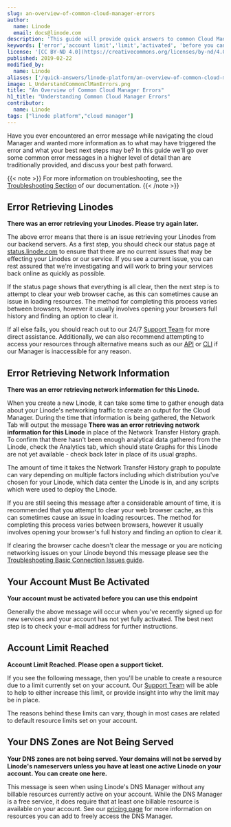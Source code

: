 ```yaml
---
slug: an-overview-of-common-cloud-manager-errors
author:
  name: Linode
  email: docs@linode.com
description: 'This guide will provide quick answers to common Cloud Manager errors. It includes links to helpful documentation and suggestions on next steps.'
keywords: ['error','account limit','limit','activated', 'before you can', 'please try again', 'open a support ticket']
license: '[CC BY-ND 4.0](https://creativecommons.org/licenses/by-nd/4.0)'
published: 2019-02-22
modified_by:
  name: Linode
aliases: ['/quick-answers/linode-platform/an-overview-of-common-cloud-manager-errors/','/quick-answers/linode-platform/understanding-cloud-manager-errors/']
image: L_UnderstandCommonClManErrors.png
title: "An Overview of Common Cloud Manager Errors"
h1_title: "Understanding Common Cloud Manager Errors"
contributor:
  name: Linode
tags: ["linode platform","cloud manager"]
---
```


Have you ever encountered an error message while navigating the cloud Manager and wanted more information as to what may have triggered the error and what your best next steps may be? In this guide we'll go over some common error messages in a higher level of detail than are traditionally provided, and discuss your best path forward.

{{< note >}}
For more information on troubleshooting, see the [Troubleshooting Section](/docs/guides/troubleshooting/) of our documentation.
{{< /note >}}

## Error Retrieving Linodes

**There was an error retrieving your Linodes. Please try again later.**

The above error means that there is an issue retrieving your Linodes from our backend servers. As a first step, you should check our status page at [status.linode.com](https://status.linode.com) to ensure that there are no current issues that may be effecting your Linodes or our service. If you see a current issue, you can rest assured that we're investigating and will work to bring your services back online as quickly as possible.

If the status page shows that everything is all clear, then the next step is to attempt to clear your web browser cache, as this can sometimes cause an issue in loading resources. The method for completing this process varies between browsers, however it usually involves opening your browsers full history and finding an option to clear it.

If all else fails, you should reach out to our 24/7 [Support Team](https://www.linode.com/support/) for more direct assistance. Additionally, we can also recommend attempting to access your resources through alternative means such as our [API](https://developers.linode.com/api/v4/) or [CLI](/docs/guides/linode-cli/) if our Manager is inaccessible for any reason.

## Error Retrieving Network Information

**There was an error retrieving network information for this Linode.**

When you create a new Linode, it can take some time to gather enough data about your Linode's networking traffic to create an output for the Cloud Manager. During the time that information is being gathered, the Network Tab will output the message **There was an error retrieving network information for this Linode** in place of the Network Transfer History graph. To confirm that there hasn't been enough analytical data gathered from the Linode, check the Analytics tab, which should state Graphs for this Linode are not yet available - check back later in place of its usual graphs.

The amount of time it takes the Network Transfer History graph to populate can vary depending on multiple factors including which distribution you've chosen for your Linode, which data center the Linode is in, and any scripts which were used to deploy the Linode.

If you are still seeing this message after a considerable amount of time, it is recommended that you attempt to clear your web browser cache, as this can sometimes cause an issue in loading resources. The method for completing this process varies between browsers, however it usually involves opening your browser's full history and finding an option to clear it.

If clearing the browser cache doesn't clear the message or you are noticing networking issues on your Linode beyond this message please see the [Troubleshooting Basic Connection Issues guide](/docs/guides/troubleshooting-basic-connection-issues/).

## Your Account Must Be Activated

**Your account must be activated before you can use this endpoint**

Generally the above message will occur when you've recently signed up for new services and your account has not yet fully activated. The best next step is to check your e-mail address for further instructions.

## Account Limit Reached

**Account Limit Reached. Please open a support ticket.**

If you see the following message, then you'll be unable to create a resource due to a limit currently set on your account. Our [Support Team](https://www.linode.com/support/) will be able to help to either increase this limit, or provide insight into why the limit may be in place.

The reasons behind these limits can vary, though in most cases are related to default resource limits set on your account.


## Your DNS Zones are Not Being Served

**Your DNS zones are not being served. Your domains will not be served by Linode's nameservers unless you have at least one active Linode on your account. You can create one here.**

This message is seen when using Linode's DNS Manager without any billable resources currently active on your account. While the DNS Manager is a free service, it does require that at least one billable resource is available on your account. See our [pricing page](https://www.linode.com/pricing/) for more information on resources you can add to freely access the DNS Manager.
